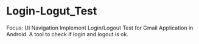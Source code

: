 # Login-Logut_Test
Focus: UI Navigation Implement Login/Logout Test for Gmail Application in Android. A tool to check if login and logout is ok. 
